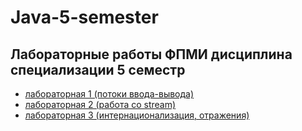 # Java-5-semester
## Лабораторные работы ФПМИ дисциплина специализации 5 семестр

- [лабораторная 1 (потоки ввода-вывода)](https://github.com/VladDementei/Java-5-semester/tree/master/lab_1(text_coding))
- [лабораторная 2 (работа со stream)](https://github.com/VladDementei/Java-5-semester/tree/master/lab_2(students_alg))
- [лабораторная 3 (интернационализация, отражения)](https://github.com/VladDementei/Java-5-semester/tree/master/lab_3(i18n%2C%20reflection))
